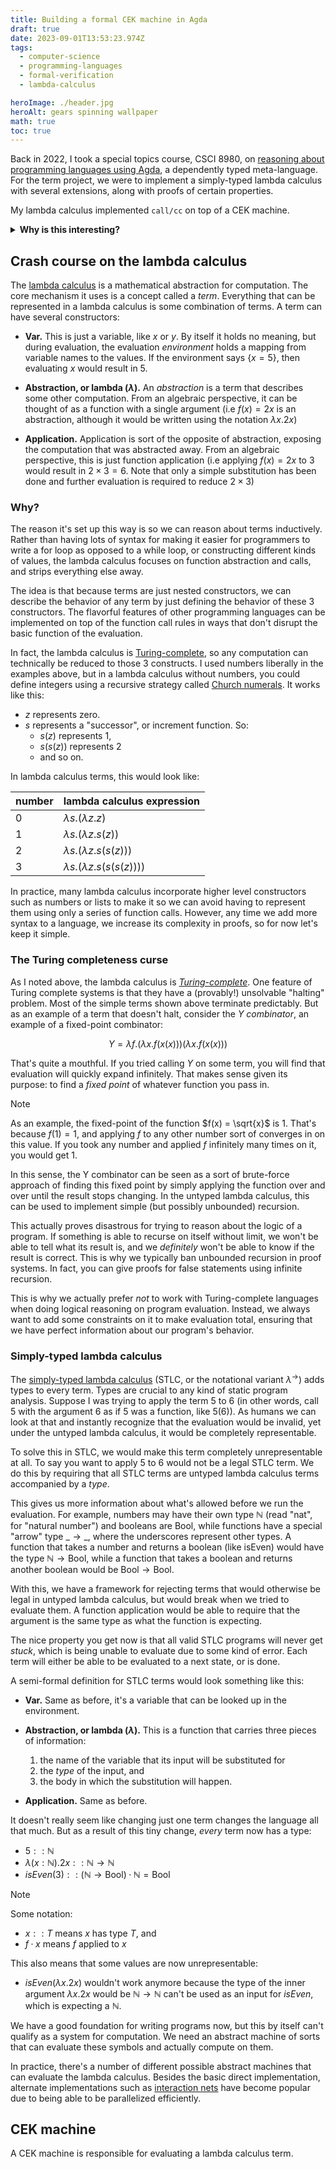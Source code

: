 ```yaml
---
title: Building a formal CEK machine in Agda
draft: true
date: 2023-09-01T13:53:23.974Z
tags:
  - computer-science
  - programming-languages
  - formal-verification
  - lambda-calculus

heroImage: ./header.jpg
heroAlt: gears spinning wallpaper
math: true
toc: true
---
```


Back in 2022, I took a special topics course, CSCI 8980, on [reasoning about
programming languages using Agda][plfa], a dependently typed meta-language. For
the term project, we were to implement a simply-typed lambda calculus with
several extensions, along with proofs of certain properties.

[plfa]: https://plfa.github.io/

My lambda calculus implemented `call/cc` on top of a CEK machine.

<details>
  <summary><b>Why is this interesting?</b></summary>

Reasoning about languages is one way of ensuring whole-program correctness.
Building up these languages from foundations grounded in logic helps us
achieve our goal with more rigor.

As an example, suppose I wrote a function that takes a list of numbers and
returns the maximum value. Mathematically speaking, this function would be
_non-total_; an input consisting of an empty set would not produce reasonable
output. If this were a library function I'd like to tell people who write code
that uses this function "don't give me an empty list!"

But just writing this in documentation isn't enough. What we'd really like is
for a tool (like a compiler) to tell any developer who is trying to pass an
empty list into our maximum function "You can't do that." Unfortunately, most
of the popular languages being used today have no way of describing "a list
that's not empty."

We still have a way to prevent people from running into this problem, though
it involves pushing the problem to runtime rather than compile time. The
maximum function could return an "optional" maximum. Some languages'
implementations of optional values force programmers to handle the "nothing"
case, while others ignore it silently. But in the more optimistic case, even
if the list was empty, the caller would have handled it and treated it
accordingly.

This isn't a pretty way to solve this problem. _Dependent types_ gives us
tools to solve this problem in an elegant way, by giving the type system the
ability to contain values. This also opens its own can of worms, but for
questions about program correctness, it is more valuable than depending on
catching problems at runtime.

</details>

## Crash course on the lambda calculus

The [lambda calculus] is a mathematical abstraction for computation. The core
mechanism it uses is a concept called a _term_. Everything that can be
represented in a lambda calculus is some combination of terms. A term can have
several constructors:

[lambda calculus]: https://en.wikipedia.org/wiki/Lambda_calculus

- **Var.** This is just a variable, like $x$ or $y$. By itself it holds no
  meaning, but during evaluation, the evaluation _environment_ holds a mapping
  from variable names to the values. If the environment says $\{ x = 5 \}$, then
  evaluating $x$ would result in $5$.

- **Abstraction, or lambda ($\lambda$).** An _abstraction_ is a term that describes some
  other computation. From an algebraic perspective, it can be thought of as a
  function with a single argument (i.e $f(x) = 2x$ is an abstraction, although
  it would be written using the notation $\lambda x.2x$)

- **Application.** Application is sort of the opposite of abstraction, exposing
  the computation that was abstracted away. From an algebraic perspective,
  this is just function application (i.e applying $f(x) = 2x$ to $3$ would
  result in $2 \times 3 = 6$. Note that only a simple substitution has been done
  and further evaluation is required to reduce $2\times 3$)

### Why?

The reason it's set up this way is so we can reason about terms inductively.
Rather than having lots of syntax for making it easier for programmers to write
a for loop as opposed to a while loop, or constructing different kinds of
values, the lambda calculus focuses on function abstraction and calls, and
strips everything else away.

The idea is that because terms are just nested constructors, we can describe the
behavior of any term by just defining the behavior of these 3 constructors. The
flavorful features of other programming languages can be implemented on top of
the function call rules in ways that don't disrupt the basic function of the
evaluation.

In fact, the lambda calculus is [Turing-complete][tc], so any computation can
technically be reduced to those 3 constructs. I used numbers liberally in the
examples above, but in a lambda calculus without numbers, you could define
integers using a recursive strategy called [Church numerals]. It works like this:

[church numerals]: https://en.wikipedia.org/wiki/Church_encoding

- $z$ represents zero.
- $s$ represents a "successor", or increment function. So:
  - $s(z)$ represents 1,
  - $s(s(z))$ represents 2
  - and so on.

In lambda calculus terms, this would look like:

| number | lambda calculus expression         |
| ------ | ---------------------------------- |
| 0      | $\lambda s.(\lambda z.z)$          |
| 1      | $\lambda s.(\lambda z.s(z))$       |
| 2      | $\lambda s.(\lambda z.s(s(z)))$    |
| 3      | $\lambda s.(\lambda z.s(s(s(z))))$ |

In practice, many lambda calculus incorporate higher level constructors such as
numbers or lists to make it so we can avoid having to represent them using only
a series of function calls. However, any time we add more syntax to a language,
we increase its complexity in proofs, so for now let's keep it simple.

### The Turing completeness curse

As I noted above, the lambda calculus is [_Turing-complete_][tc]. One feature of
Turing complete systems is that they have a (provably!) unsolvable "halting"
problem. Most of the simple terms shown above terminate predictably. But as an
example of a term that doesn't halt, consider the _Y combinator_, an example of
a fixed-point combinator:

[tc]: https://en.wikipedia.org/wiki/Turing_completeness

$$
Y = \lambda f.(\lambda x.f(x(x)))(\lambda x.f(x(x)))
$$

That's quite a mouthful. If you tried calling $Y$ on some term, you will find
that evaluation will quickly expand infinitely. That makes sense given its
purpose: to find a _fixed point_ of whatever function you pass in.

> [!NOTE]
> As an example, the fixed-point of the function $f(x) = \sqrt{x}$ is $1$.
> That's because $f(1) = 1$, and applying $f$ to any other number sort of
> converges in on this value. If you took any number and applied $f$ infinitely
> many times on it, you would get $1$.
>
> In this sense, the Y combinator can be seen as a sort of brute-force approach
> of finding this fixed point by simply applying the function over and over until
> the result stops changing. In the untyped lambda calculus, this can be used to
> implement simple (but possibly unbounded) recursion.

This actually proves disastrous for trying to reason about the logic of a
program. If something is able to recurse on itself without limit, we won't be
able to tell what its result is, and we _definitely_ won't be able to know if
the result is correct. This is why we typically ban unbounded recursion in
proof systems. In fact, you can give proofs for false statements using infinite
recursion.

This is why we actually prefer _not_ to work with Turing-complete languages when
doing logical reasoning on program evaluation. Instead, we always want to add
some constraints on it to make evaluation total, ensuring that we have perfect
information about our program's behavior.

### Simply-typed lambda calculus

The [simply-typed lambda calculus] (STLC, or the notational variant
$\lambda^\rightarrow$) adds types to every term. Types are crucial to any kind
of static program analysis. Suppose I was trying to apply the term $5$ to $6$ (in
other words, call $5$ with the argument $6$ as if $5$ was a function, like
$5(6)$). As humans we can look at that and instantly recognize that the
evaluation would be invalid, yet under the untyped lambda calculus, it would be
completely representable.

[simply-typed lambda calculus]: https://en.wikipedia.org/wiki/Simply_typed_lambda_calculus

To solve this in STLC, we would make this term completely unrepresentable at
all. To say you want to apply $5$ to $6$ would not be a legal STLC term. We do
this by requiring that all STLC terms are untyped lambda calculus terms
accompanied by a _type_.

This gives us more information about what's allowed before we run the
evaluation. For example, numbers may have their own type $\mathbb{N}$ (read
"nat", for "natural number") and booleans are $\mathrm{Bool}$, while functions
have a special "arrow" type $\_\rightarrow\_$, where the underscores represent
other types. A function that takes a number and returns a boolean (like isEven)
would have the type $\mathbb{N} \rightarrow \mathrm{Bool}$, while a function
that takes a boolean and returns another boolean would be $\mathrm{Bool}
\rightarrow \mathrm{Bool}$.

With this, we have a framework for rejecting terms that would otherwise be legal
in untyped lambda calculus, but would break when we tried to evaluate them. A
function application would be able to require that the argument is the same type
as what the function is expecting.

The nice property you get now is that all valid STLC programs will never get
_stuck_, which is being unable to evaluate due to some kind of error. Each term
will either be able to be evaluated to a next state, or is done.

A semi-formal definition for STLC terms would look something like this:

- **Var.** Same as before, it's a variable that can be looked up in the
  environment.

- **Abstraction, or lambda ($\lambda$).** This is a function that carries three pieces
  of information:

  1. the name of the variable that its input will be substituted for
  2. the _type_ of the input, and
  3. the body in which the substitution will happen.

- **Application.** Same as before.

It doesn't really seem like changing just one term changes the language all that
much. But as a result of this tiny change, _every_ term now has a type:

- $5 :: \mathbb{N}$
- $λ(x:\mathbb{N}).2x :: \mathbb{N} \rightarrow \mathbb{N}$
- $isEven(3) :: (\mathbb{N} \rightarrow \mathrm{Bool}) · \mathbb{N} = \mathrm{Bool}$

> [!NOTE]
> Some notation:
>
> - $x :: T$ means $x$ has type $T$, and
> - $f · x$ means $f$ applied to $x$

This also means that some values are now unrepresentable:

- $isEven(λx.2x)$ wouldn't work anymore because the type of the inner argument
  $λx.2x$ would be $\mathbb{N} \rightarrow \mathbb{N}$ can't be used as an input
  for $isEven$, which is expecting a $\mathbb{N}$.

We have a good foundation for writing programs now, but this by itself can't
qualify as a system for computation. We need an abstract machine of sorts that
can evaluate these symbols and actually compute on them.

In practice, there's a number of different possible abstract machines that can
evaluate the lambda calculus. Besides the basic direct implementation, alternate
implementations such as [interaction nets] have become popular due to being able
to be parallelized efficiently.

[interaction nets]: https://en.wikipedia.org/wiki/Interaction_nets

## CEK machine

A CEK machine is responsible for evaluating a lambda calculus term.
